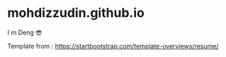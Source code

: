 # mohdizzudin.github.io

I`m Deng 😎

Template from : https://startbootstrap.com/template-overviews/resume/